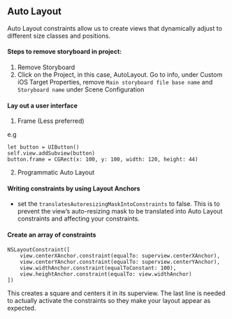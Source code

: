 ## Auto Layout

Auto Layout constraints allow us to create views that dynamically adjust to different size classes and positions. 

#### Steps to remove storyboard in project: 
1. Remove Storyboard 
2. Click on the Project, in this case, AutoLayout. Go to info, under Custom iOS Target Properties, remove `Main storyboard file base name` and `Storyboard name` under Scene Configuration

#### Lay out a user interface

1. Frame (Less preferred)

e.g 
```
let button = UIButton()
self.view.addSubview(button)
button.frame = CGRect(x: 100, y: 100, width: 120, height: 44)
````

2. Programmatic Auto Layout


#### Writing constraints by using Layout Anchors

- set the `translatesAutoresizingMaskIntoConstraints` to false. This is to prevent the view’s auto-resizing mask to be translated into Auto Layout constraints and affecting your constraints.


#### Create  an array of constraints
```
NSLayoutConstraint([
    view.centerXAnchor.constraint(equalTo: superview.centerXAnchor),
    view.centerYAnchor.constraint(equalTo: superview.centerYAnchor),
    view.widthAnchor.constraint(equalToConstant: 100),
    view.heightAnchor.constraint(equalTo: view.widthAnchor)
])
```

This creates a square and centers it in its superview. The last line is needed to actually activate the constraints so they make your layout appear as expected.

